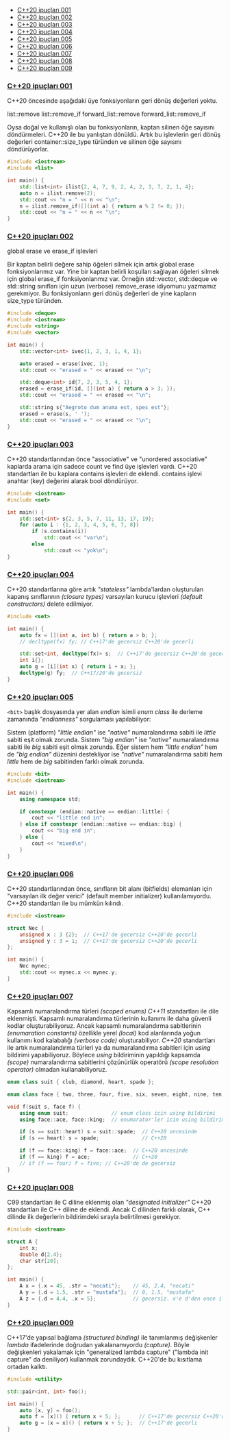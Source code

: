 - [C++20 ipuçları 001](#c20-ipuçları-001)
- [C++20 ipuçları 002](#c20-ipuçları-002)
- [C++20 ipuçları 003](#c20-ipuçları-003)
- [C++20 ipuçları 004](#c20-ipuçları-004)
- [C++20 ipuçları 005](#c20-ipuçları-005)
- [C++20 ipuçları 006](#c20-ipuçları-006)
- [C++20 ipuçları 007](#c20-ipuçları-007)
- [C++20 ipuçları 008](#c20-ipuçları-008)
- [C++20 ipuçları 009](#c20-ipuçları-009)


### [C++20 ipuçları 001](https://t.me/trcpp/9585)

C++20 öncesinde aşağıdaki üye fonksiyonların geri dönüş değerleri yoktu. 

list::remove
list::remove_if
forward_list::remove
forward_list::remove_if

Oysa doğal ve kullanışlı olan bu fonksiyonların, kaptan silinen öğe sayısını döndürmeleri. C++20 ile bu yanlıştan dönüldü. Artık bu işlevlerin geri dönüş değerleri container::size_type türünden ve silinen öğe sayısını döndürüyorlar.

```cpp
#include <iostream>
#include <list>

int main() {
    std::list<int> ilist{2, 4, 7, 9, 2, 4, 2, 3, 7, 2, 1, 4};
    auto n = ilist.remove(2);
    std::cout << "n = " << n << "\n";
    n = ilist.remove_if([](int a) { return a % 2 != 0; });
    std::cout << "n = " << n << "\n";
}
```

### [C++20 ipuçları 002](https://t.me/trcpp/9592)

global erase ve erase_if işlevleri

Bir kaptan belirli değere sahip öğeleri silmek için artık global erase fonksiyonlarımız var. Yine bir kaptan belirli koşulları sağlayan öğeleri silmek için global erase_if fonksiyonlarımız var.
Örneğin std::vector, std::deque ve std::string sınıfları için uzun (verbose) remove_erase idiyomunu yazmamız gerekmiyor. Bu fonksiyonların geri dönüş değerleri de yine kapların size_type türünden.

```cpp
#include <deque>
#include <iostream>
#include <string>
#include <vector>

int main() {
    std::vector<int> ivec{1, 2, 3, 1, 4, 1};

    auto erased = erase(ivec, 1);
    std::cout << "erased = " << erased << "\n";

    std::deque<int> id{7, 2, 3, 5, 4, 1};
    erased = erase_if(id, [](int a) { return a > 3; });
    std::cout << "erased = " << erased << "\n";

    std::string s{"Aegroto dum anuma est, spes est"};
    erased = erase(s, ' ');
    std::cout << "erased = " << erased << "\n";
}
```

### [C++20 ipuçları 003](https://t.me/trcpp/9607)
C++20 standartlarından önce "associative" ve "unordered associative" kaplarda arama için sadece count ve find üye işlevleri vardı. C++20 standartları ile  bu kaplara contains işlevleri de eklendi. contains işlevi anahtar (key) değerini alarak bool döndürüyor.

```cpp
#include <iostream>
#include <set>

int main() {
    std::set<int> s{2, 3, 5, 7, 11, 13, 17, 19};
    for (auto i : {1, 2, 3, 4, 5, 6, 7, 8})
        if (s.contains(i))
            std::cout << "var\n";
        else
            std::cout << "yok\n";
}

```


### [C++20 ipuçları 004](https://t.me/trcpp/9645)
C++20 standartlarına göre artık *"stateless"* lambda'lardan oluşturulan kapanış sınıflarının *(closure types)* varsayılan kurucu işlevleri *(default constructors)* delete edilmiyor.

```cpp
#include <set>

int main() {
    auto fx = [](int a, int b) { return a > b; };
    // decltype(fx) fy; // C++17'de gecersiz C++20'de gecerli

    std::set<int, decltype(fx)> s;  // C++17'de gecersiz C++20'de gecerli
    int i{};
    auto g = [i](int x) { return i + x; };
    decltype(g) fy;  // C++17/20'de gecersiz
}

```

### [C++20 ipuçları 005](https://t.me/trcpp/9766)
`<bit>` başlık dosyasında yer alan *endian* isimli *enum class* ile derleme zamanında *"endianness"* sorgulaması yapılabiliyor:

Sistem (platform) *"little endian"* ise *"native"* numaralandırma sabiti ile *little* sabiti eşit olmak zorunda.
Sistem *"big endian"* ise *"native"* numaralandırma sabiti ile *big* sabiti eşit olmak zorunda.
Eğer sistem hem *"little endian"* hem de *"big endian"* düzenini destekliyor ise *"native"* numaralandırma sabiti hem *little* hem de *big* sabitinden farklı olmak zorunda.

```cpp
#include <bit>
#include <iostream>

int main() {
    using namespace std;

    if constexpr (endian::native == endian::little) {
        cout << "little end in";
    } else if constexpr (endian::native == endian::big) {
        cout << "big end in";
    } else {
        cout << "mixed\n";
    }
}
```

### [C++20 ipuçları 006](https://t.me/trcpp/10073)
C++20 standartlarından önce, sınıfların bit alanı (bitfields) elemanları için "varsayılan ilk değer verici" (default member initializer) kullanılamıyordu. C++20 standartları ile bu mümkün kılındı.

```cpp
#include <iostream>

struct Nec {
    unsigned x : 3 {2};  // C++17'de gecersiz C++20'de gecerli
    unsigned y : 3 = 1;  // C++17'de gecersiz C++20'de gecerli
};

int main() {
    Nec mynec;
    std::cout << mynec.x << mynec.y;
}
```

### [C++20 ipuçları 007](https://t.me/trcpp/10295)
Kapsamlı numaralandırma türleri *(scoped enums) C++11* standartları ile dile eklenmişti. Kapsamlı numaralandırma türlerinin kullanımı ile daha güvenli kodlar oluşturabiliyoruz.  Ancak kapsamlı numaralandırma sabitlerinin *(enumaration constants)* özellikle yerel *(local)* kod alanlarında yoğun kullanımı kod kalabalığı *(verbose code)* oluşturabiliyor.  *C++20* standartları ile artık numaralandırma türleri ya da numaralandırma sabitleri için *using* bildirimi yapabiliyoruz. Böylece *using* bildiriminin yapıldığı kapsamda *(scope)* numaralandırma sabitlerini çözünürlük operatörü *(scope resolution operator)* olmadan kullanabiliyoruz.

```cpp
enum class suit { club, diamond, heart, spade };

enum class face { two, three, four, five, six, seven, eight, nine, ten, jack, queen, king, ace };

void f(suit s, face f) {
    using enum suit;              // enum class icin using bildirimi
    using face::ace, face::king;  // enumarator'ler icin using bildirimi

    if (s == suit::heart) s = suit::spade;  // C++20 oncesinde
    if (s == heart) s = spade;              // C++20

    if (f == face::king) f = face::ace;  // C++20 oncesinde
    if (f == king) f = ace;              // C++20
    // if (f == four) f = five; // C++20'de de gecersiz
}
```


### [C++20 ipuçları 008](https://t.me/trcpp/10719)
C99 standartları ile C diline eklenmiş olan *"designated initializer"*  C++20 standartları ile C++ diline de eklendi. Ancak C dilinden farklı olarak,  C++ dilinde ilk değerlerin bildirimdeki sırayla belirtilmesi gerekiyor.

```cpp
#include <iostream>

struct A {
    int x;
    double d{2.4};
    char str[20];
};

int main() {
    A x = {.x = 45, .str = "necati"};    // 45, 2.4, "necati"
    A y = {.d = 1.5, .str = "mustafa"};  // 0, 1.5, "mustafa"
    A z = {.d = 4.4, .x = 5};            // gecersiz. x'e d'den once ilk deger verilmeli
}
```

### [C++20 ipuçları 009](https://t.me/trcpp/11337)
C++17'de yapısal bağlama *(structured binding)* ile tanımlanmış değişkenler *lambda* ifadelerinde doğrudan yakalanamıyordu *(capture)*. Böyle değişkenleri yakalamak için "generalized lambda capture" ("lambda init capture" da deniliyor) kullanmak zorundaydık. C++20'de bu kısıtlama ortadan kalktı.

```cpp
#include <utility>

std::pair<int, int> foo();

int main() {
    auto [x, y] = foo();
    auto f = [x]() { return x + 5; };      // C++17'de gecersiz C++20'de gecerli
    auto g = [x = x]() { return x + 5; };  // C++17'de gecerli
}
```